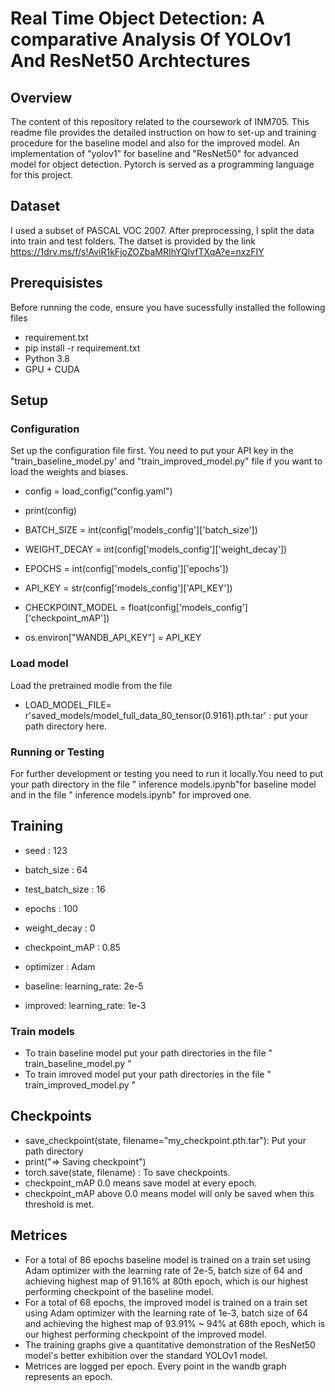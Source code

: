 # Real Time Object Detection: A comparative Analysis Of YOLOv1 And ResNet50 Archtectures
## Overview
The content of this repository related to the coursework of INM705. This readme file provides the detailed instruction on how to set-up and training procedure for the baseline model and also for the improved model. An implementation of "yolov1" for baseline and "ResNet50" for advanced model for object detection. Pytorch is served as a programming language for this project.
## Dataset 
I used a subset of PASCAL VOC 2007. After preprocessing, I split the data into train and test folders.
The datset is provided by the link https://1drv.ms/f/s!AviR1kFjoZOZbaMRIhYQlvfTXqA?e=nxzFIY
## Prerequisistes
Before running the code, ensure you have sucessfully installed the following files
- requirement.txt
- pip install -r requirement.txt
- Python 3.8
- GPU + CUDA
## Setup
### Configuration 
Set up the configuration file first. You need to put your API key in the "train_baseline_model.py' and "train_improved_model.py" file if you want to load the weights and biases.
- config = load_config("config.yaml")
- print(config)
- BATCH_SIZE = int(config['models_config']['batch_size'])
- WEIGHT_DECAY = int(config['models_config']['weight_decay'])
- EPOCHS = int(config['models_config']['epochs'])
- API_KEY = str(config['models_config']['API_KEY'])
- CHECKPOINT_MODEL = float(config['models_config']['checkpoint_mAP'])

- os.environ["WANDB_API_KEY"] = API_KEY

### Load model
Load the pretrained modle from the file 
- LOAD_MODEL_FILE= r'saved_models/model_full_data_80_tensor(0.9161).pth.tar' : put your path directory here.
### Running or Testing
For further development or testing you need to run it locally.You need to put your path directory in the file " inference models.ipynb"for baseline model 
and in the file " inference models.ipynb" for improved one.
## Training 
-  seed : 123
-  batch_size : 64
-  test_batch_size : 16
-  epochs : 100
-  weight_decay : 0
-  checkpoint_mAP : 0.85
- optimizer : Adam
-  baseline:
    learning_rate: 2e-5

-  improved:
    learning_rate: 1e-3
### Train models
- To train baseline model put your path directories in the file " train_baseline_model.py "
- To train imroved model put your path directories in the file " train_improved_model.py "
## Checkpoints 
- save_checkpoint(state, filename="my_checkpoint.pth.tar"):  Put your path directory
-    print("=> Saving checkpoint")
  -  torch.save(state, filename) :  To save checkpoints.
-  checkpoint_mAP 0.0 means save model at every epoch.
- checkpoint_mAP above 0.0 means model will only be saved when this threshold is met.
## Metrices
- For a total of 86 epochs baseline model is trained on a train set using Adam optimizer with the learning rate of 2e-5, batch size of 64 and achieving highest map of 91.16% at 80th epoch, which is our highest performing checkpoint of the baseline model. 
- For a total of 68 epochs, the improved model is trained on a train set using Adam optimizer with the learning rate of 1e-3, batch size of 64 and achieving the highest map of 93.91% ~ 94% at 68th epoch, which is our highest performing checkpoint of the improved model.
- The training graphs give a quantitative demonstration of the ResNet50 model's better exhibition over the standard YOLOv1 model.
- Metrices are logged  per epoch. Every point in the wandb graph represents an epoch.
